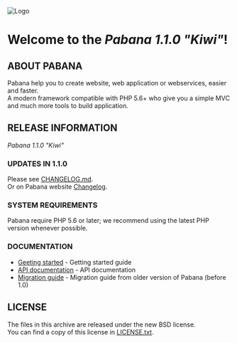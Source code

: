 ![Logo](https://pabana.futurasoft.fr/img/logo_github.png)

# Welcome to the *Pabana 1.1.0 "Kiwi"*!

## ABOUT PABANA

Pabana help you to create website, web application or webservices, easier and faster.  
A modern framework compatible with PHP 5.6+ who give you a simple MVC and much more tools to build application.

## RELEASE INFORMATION

*Pabana 1.1.0 "Kiwi"*

### UPDATES IN 1.1.0

Please see [CHANGELOG.md](CHANGELOG.md).  
Or on Pabana website [Changelog](https://pabana.futurasoft.fr/about/changelog/).

### SYSTEM REQUIREMENTS

Pabana require PHP 5.6 or later; we recommend using the latest PHP version whenever possible.

### DOCUMENTATION

* [Geeting started](https://pabana.futurasoft.fr/documentation/1.1/getting-started/) - Getting started guide
* [API documentation](https://pabana.futurasoft.fr/api/1.1/) - API documentation
* [Migration guide](https://pabana.futurasoft.fr/documentation/1.0/migration/) - Migration guide from older version of Pabana (before 1.0)

## LICENSE

The files in this archive are released under the new BSD license.  
You can find a copy of this license in [LICENSE.txt](LICENSE.txt).